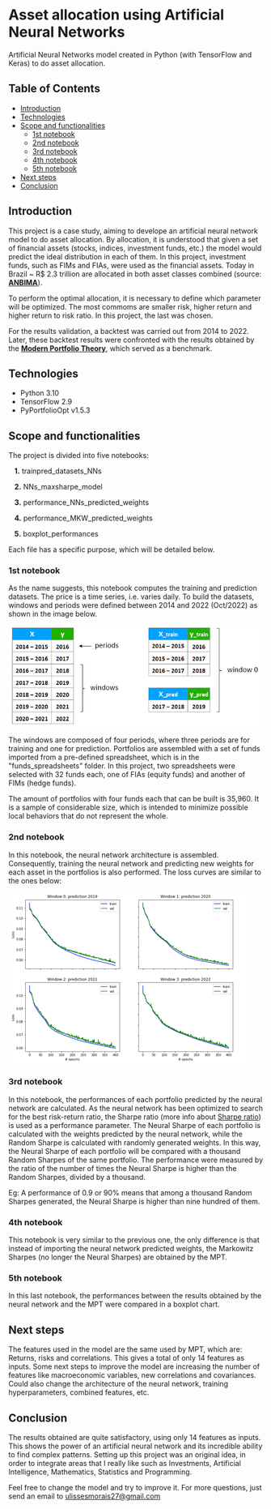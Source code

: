 # Asset allocation using Artificial Neural Networks

Artificial Neural Networks model created in Python (with TensorFlow and Keras) to do asset allocation.


## Table of Contents

* [Introduction](#introduction)
* [Technologies](#technologies)
* [Scope and functionalities](#scope-and-functionalities)
    * [1st notebook](#1st-notebook)
    * [2nd notebook](#2nd-notebook)
    * [3rd notebook](#3rd-notebook)
    * [4th notebook](#4th-notebook)
    * [5th notebook](#5th-notebook)
* [Next steps](#next-steps)
* [Conclusion](#conclusion)


## Introduction

This project is a case study, aiming to develope an artificial neural network model to do asset allocation. By allocation, it is understood that given a set of financial assets (stocks, indices, investment funds, etc.) the model would predict the ideal distribution in each of them. In this project, investment funds, such as FIMs and FIAs, were used as the financial assets. Today in Brazil ~ R$ 2.3 trillion are allocated in both asset classes combined (source: **[ANBIMA](https://www.anbima.com.br/pt_br/informar/estatisticas/fundos-de-investimento/fi-consolidado-diario.htm)**).

To perform the optimal allocation, it is necessary to define which parameter will be optimized. The most commoms are smaller risk, higher return and higher return to risk ratio. In this project, the last was chosen.

For the results validation, a backtest was carried out from 2014 to 2022. Later, these backtest results were confronted with the results obtained by the **[Modern Portfolio Theory](https://en.wikipedia.org/wiki/Modern_portfolio_theory)**, which served as a benchmark.
 
 
## Technologies

* Python 3.10
* TensorFlow 2.9
* PyPortfolioOpt v1.5.3


## Scope and functionalities

The project is divided into five notebooks:

&nbsp;&nbsp;&nbsp;**1.**  trainpred_datasets_NNs

&nbsp;&nbsp;&nbsp;**2.**  NNs_maxsharpe_model

&nbsp;&nbsp;&nbsp;**3.** performance_NNs_predicted_weights

&nbsp;&nbsp;&nbsp;**4.** performance_MKW_predicted_weights

&nbsp;&nbsp;&nbsp;**5.** boxplot_performances

Each file has a specific purpose, which will be detailed below.


### 1st notebook

As the name suggests, this notebook computes the training and prediction datasets. The price is a time series, i.e. varies daily. To build the datasets, windows and periods were defined between 2014 and 2022 (Oct/2022) as shown in the image below.

![This is an image](/media/windows_table.PNG)

The windows are composed of four periods, where three periods are for training and one for prediction. Portfolios are assembled with a set of funds imported from a pre-defined spreadsheet, which is in the "funds_spreadsheets" folder. In this project, two spreadsheets were selected with 32 funds each, one of FIAs (equity funds) and another of FIMs (hedge funds).

The amount of portfolios with four funds each that can be built is 35,960. It is a sample of considerable size, which is intended to minimize possible local behaviors that do not represent the whole.

### 2nd notebook

In this notebook, the neural network architecture is assembled. Consequently, training the neural network and predicting new weights for each asset in the portfolios is also performed. The loss curves are similar to the ones below:

![This is an image](/media/loss_curve.PNG)


### 3rd notebook

In this notebook, the performances of each portfolio predicted by the neural network are calculated. As the neural network has been optimized to search for the best risk-return ratio, the Sharpe ratio (more info about [Sharpe ratio](https://web.stanford.edu/~wfsharpe/art/sr/sr.htm)) is used as a performance parameter. The Neural Sharpe of each portfolio is calculated with the weights predicted by the neural network, while the Random Sharpe is calculated with randomly generated weights. In this way, the Neural Sharpe of each portfolio will be compared with a thousand Random Sharpes of the same portfolio. The performance were measured by the ratio of the number of times the Neural Sharpe is higher than the Random Sharpes, divided by a thousand.

Eg: A performance of 0.9 or 90% means that among a thousand Random Sharpes generated, the Neural Sharpe is higher than nine hundred of them.

### 4th notebook

This notebook is very similar to the previous one, the only difference is that instead of importing the neural network predicted weights, the Markowitz Sharpes (no longer the Neural Sharpes) are obtained by the MPT.

### 5th notebook

In this last notebook, the performances between the results obtained by the neural network and the MPT were compared in a boxplot chart.

## Next steps

The features used in the model are the same used by MPT, which are: Returns, risks and correlations. This gives a total of only 14 features as inputs. Some next steps to improve the model are increasing the number of features like macroeconomic variables, new correlations and covariances. Could also change the architecture of the neural network, training hyperparameters, combined features, etc.


## Conclusion

The results obtained are quite satisfactory, using only 14 features as inputs. This shows the power of an artificial neural network and its incredible ability to find complex patterns. Setting up this project was an original idea, in order to integrate areas that I really like such as Investments, Artificial Intelligence, Mathematics, Statistics and Programming.

Feel free to change the model and try to improve it. For more questions, just send an email to ulissesmorais27@gmail.com


